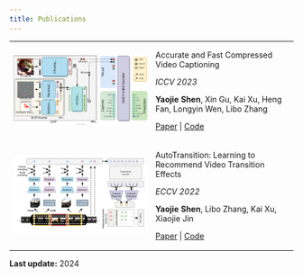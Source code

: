```yaml
---
title: Publications
---
```


<table>
<tr>
<td width="50%">
<img src="images/CoCap.svg" alt="AutoTransition">
</td>
<td>

Accurate and Fast Compressed Video Captioning  

*ICCV 2023*

**Yaojie Shen**, Xin Gu, Kai Xu, Heng Fan, Longyin Wen, Libo Zhang  

[Paper](https://arxiv.org/abs/2309.12867) | [Code](https://github.com/acherstyx/CoCap)

</td>
</tr>

<tr>
<td width="50%">
<img src="images/AutoTransition.jpg" alt="AutoTransition">
</td>
<td>

AutoTransition: Learning to Recommend Video Transition Effects  

*ECCV 2022*

**Yaojie Shen**, Libo Zhang, Kai Xu, Xiaojie Jin  

[Paper](https://arxiv.org/abs/2207.13479) | [Code](https://github.com/acherstyx/AutoTransition)

</td>
</tr>
</table>


**Last update:** 2024

<style>
tr, td, th {
   border: none!important;
   text-align: left;
}
</style>
